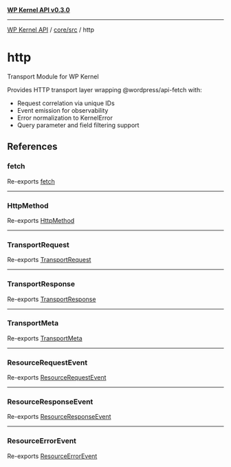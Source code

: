 [**WP Kernel API v0.3.0**](../../../../README.md)

---

[WP Kernel API](../../../../README.md) / [core/src](../../README.md) / http

# http

Transport Module for WP Kernel

Provides HTTP transport layer wrapping @wordpress/api-fetch with:

- Request correlation via unique IDs
- Event emission for observability
- Error normalization to KernelError
- Query parameter and field filtering support

## References

### fetch

Re-exports [fetch](../../functions/fetch.md)

---

### HttpMethod

Re-exports [HttpMethod](../../type-aliases/HttpMethod.md)

---

### TransportRequest

Re-exports [TransportRequest](../../type-aliases/TransportRequest.md)

---

### TransportResponse

Re-exports [TransportResponse](../../type-aliases/TransportResponse.md)

---

### TransportMeta

Re-exports [TransportMeta](../../type-aliases/TransportMeta.md)

---

### ResourceRequestEvent

Re-exports [ResourceRequestEvent](../../type-aliases/ResourceRequestEvent.md)

---

### ResourceResponseEvent

Re-exports [ResourceResponseEvent](../../type-aliases/ResourceResponseEvent.md)

---

### ResourceErrorEvent

Re-exports [ResourceErrorEvent](../../type-aliases/ResourceErrorEvent.md)
